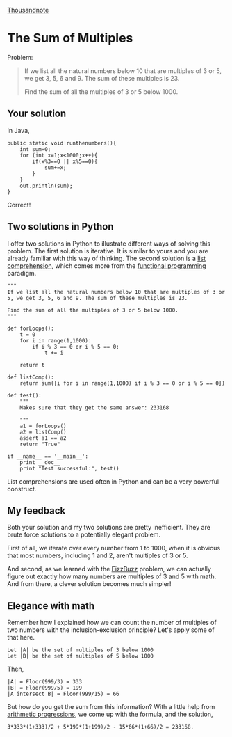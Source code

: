 <!doctype html>
<head>
    <meta http-equiv="Content-Type" content="text/html; charset=utf-8">
    <link href="markdown.css" type="text/css" rel="stylesheet"></link>
    <link href="prettify.css" type="text/css" rel="stylesheet"></link>
    <script type="text/javascript" src="js/jquery-1.7.1.min.js"></script>
    <script type="text/javascript" src="js/google-code-prettify/prettify.js"></script>
    <script type="text/javascript" src="https://d3eoax9i5htok0.cloudfront.net/mathjax/latest/MathJax.js?config=TeX-AMS-MML_HTMLorMML"></script>
    <script type="text/javascript" src="js/myscripts.js"></script>
    <title>Thousand Note - The Sum of Multiples</title>
</head>

<body onload="styleCode()">

[Thousandnote](index.html)

The Sum of Multiples
====================
Problem:

> If we list all the natural numbers below 10 that are multiples of 3 or 5, we get 3, 5, 6 and 9. The sum of these multiples is 23.
> 
> Find the sum of all the multiples of 3 or 5 below 1000.

Your solution
-------------
In Java,
    
    public static void runthenumbers(){
        int sum=0;
        for (int x=1;x<1000;x++){
            if(x%3==0 || x%5==0){
                sum+=x;
            }        }        out.println(sum);
    }    
    
Correct!

Two solutions in Python
-----------------------
I offer two solutions in Python to illustrate different ways of solving this problem.
The first solution is iterative. It is similar to yours and you are already familiar with this way of thinking.
The second solution is a [list comprehension](http://docs.python.org/tutorial/datastructures.html#list-comprehensions),
which comes more from the [functional programming](http://en.wikipedia.org/wiki/Functional_programming) paradigm.

    """
    If we list all the natural numbers below 10 that are multiples of 3 or 5, we get 3, 5, 6 and 9. The sum of these multiples is 23.
    
    Find the sum of all the multiples of 3 or 5 below 1000.    
    """
    
    def forLoops():
        t = 0
        for i in range(1,1000):
            if i % 3 == 0 or i % 5 == 0:
                t += i
        
        return t
    
    def listComp():
        return sum([i for i in range(1,1000) if i % 3 == 0 or i % 5 == 0])
       
    def test():
        """
        Makes sure that they get the same answer: 233168
        
        """
        a1 = forLoops()
        a2 = listComp()
        assert a1 == a2
        return "True"
       
    if __name__ == '__main__':
        print __doc__
        print "Test successful:", test()
   
List comprehensions are used often in Python and can be a very powerful construct.
   
My feedback
-----------
Both your solution and my two solutions are pretty inefficient. They are brute force
solutions to a potentially elegant problem. 

First of all, we iterate over every number from 1 to 1000, when it is obvious 
that most numbers, including 1 and 2, aren't multiples of 3 or 5. 

And second, as we learned with the [FizzBuzz](http://thousandnote.com/fizzbuzz.html) problem,
we can actually figure out exactly how many numbers are multiples of 3 and 5 with math. And
from there, a clever solution becomes much simpler!

Elegance with math
------------------
Remember how I explained how we can count the number of multiples of two numbers 
with the inclusion-exclusion principle? Let's apply some of that here.

    Let |A| be the set of multiples of 3 below 1000
    Let |B| be the set of multiples of 5 below 1000
    
Then,

    |A| = Floor(999/3) = 333
    |B| = Floor(999/5) = 199
    |A intersect B| = Floor(999/15) = 66

But how do you get the sum from this information? With a little help from 
[arithmetic progressions](http://en.wikipedia.org/wiki/Arithmetic_progression),
we come up with the formula, and the solution,

    3*333*(1+333)/2 + 5*199*(1+199)/2 - 15*66*(1+66)/2 = 233168.
